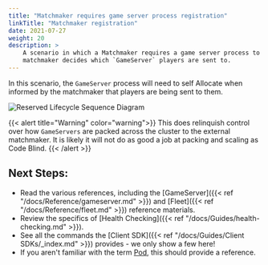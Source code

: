 ```yaml
---
title: "Matchmaker requires game server process registration"
linkTitle: "Matchmaker registration"
date: 2021-07-27
weight: 20
description: >
    A scenario in which a Matchmaker requires a game server process to register themselves with the matchmaker, and the
    matchmaker decides which `GameServer` players are sent to.
---
```


In this scenario, the `GameServer` process will need to self Allocate when informed by the matchmaker that players 
are being sent to them.

![Reserved Lifecycle Sequence Diagram](../../../diagrams/gameserver-reserved.puml.png)

{{< alert title="Warning" color="warning">}}
This does relinquish control over how `GameServers` are packed across the cluster to the external matchmaker. It is likely
it will not do as good a job at packing and scaling as Code Blind.
{{< /alert >}}

## Next Steps:

- Read the various references, including the
  [GameServer]({{< ref "/docs/Reference/gameserver.md" >}}) and [Fleet]({{< ref "/docs/Reference/fleet.md" >}})
  reference materials.
- Review the specifics of [Health Checking]({{< ref "/docs/Guides/health-checking.md" >}}).
- See all the commands the [Client SDK]({{< ref "/docs/Guides/Client SDKs/_index.md" >}}) provides - we only show a
  few here!
- If you aren't familiar with the term [Pod](https://kubernetes.io/docs/concepts/workloads/pods/pod/), this should
  provide a reference.
